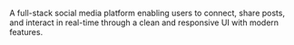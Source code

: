 A full-stack social media platform enabling users to connect, share posts, and interact in real-time through a clean and responsive UI with modern features.
